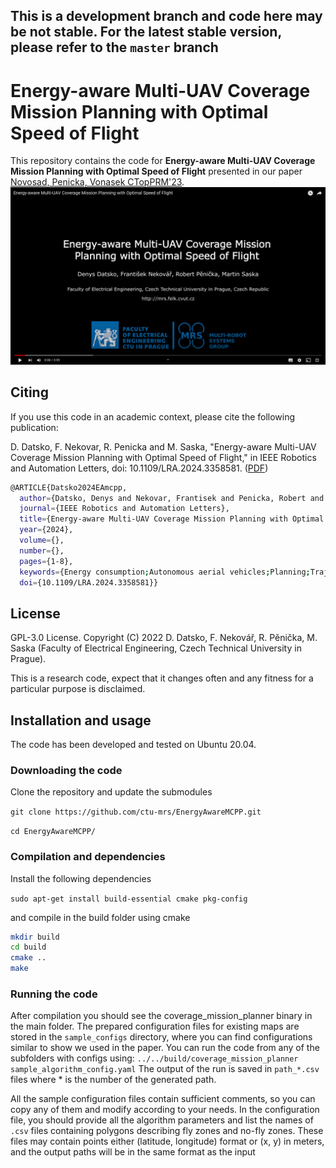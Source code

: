 ## This is a development branch and code here may be not stable. For the latest stable version, please refer to the `master` branch


# Energy-aware Multi-UAV Coverage Mission Planning with Optimal Speed of Flight
This repository contains the code for **Energy-aware Multi-UAV Coverage Mission Planning with Optimal Speed of Flight** presented in our paper [Novosad, Penicka, Vonasek CTopPRM'23](https://ieeexplore.ieee.org/document/10414185).
[![plot](./figs/title_1.jpg)](https://youtu.be/S8kjqZp-G-0)

## Citing
If you use this code in an academic context, please cite the following publication:

D. Datsko, F. Nekovar, R. Penicka and M. Saska, "Energy-aware Multi-UAV Coverage Mission Planning with Optimal Speed of Flight," in IEEE Robotics and Automation Letters, doi: 10.1109/LRA.2024.3358581. ([PDF](https://ieeexplore.ieee.org/document/10414185))

```bash
@ARTICLE{Datsko2024EAmcpp,
  author={Datsko, Denys and Nekovar, Frantisek and Penicka, Robert and Saska, Martin},
  journal={IEEE Robotics and Automation Letters}, 
  title={Energy-aware Multi-UAV Coverage Mission Planning with Optimal Speed of Flight}, 
  year={2024},
  volume={},
  number={},
  pages={1-8},
  keywords={Energy consumption;Autonomous aerial vehicles;Planning;Trajectory;Estimation;Batteries;Traveling salesman problems;Aerial Systems: Applications;Path Planning for Multiple Mobile Robots or Agents;Planning, Scheduling and Coordination},
  doi={10.1109/LRA.2024.3358581}}
```


## License
GPL-3.0 License. Copyright (C) 2022 D. Datsko, F. Nekovář, R. Pěnička, M. Saska (Faculty of Electrical Engineering, Czech Technical University in Prague).

This is a research code, expect that it changes often and any fitness for a particular purpose is disclaimed.

## Installation and usage
The code has been developed and tested on Ubuntu 20.04.

### Downloading the code
Clone the repository and update the submodules

`git clone https://github.com/ctu-mrs/EnergyAwareMCPP.git`

`cd EnergyAwareMCPP/`

### Compilation and dependencies
Install the following dependencies

`sudo apt-get install build-essential cmake pkg-config`

and compile in the build folder using cmake

```bash
mkdir build
cd build
cmake ..
make
```

### Running the code
After compilation you should see the coverage_mission_planner binary in the main folder. The prepared configuration files for existing maps are stored in the `sample_configs` directory, where you can find configurations similar to show we used in the paper. You can run the code from any of the subfolders with configs using:
`../../build/coverage_mission_planner sample_algorithm_config.yaml`
The output of the run is saved in `path_*.csv` files where * is the number of the generated path.

All the sample configuration files contain sufficient comments, so you can copy any of them and modify according to your needs.
In the configuration file, you should provide all the algorithm parameters and list the names of `.csv` files containing polygons describing fly zones and no-fly zones.
These files may contain points either (latitude, longitude) format or (x, y) in meters, and the output paths will be in the same format as the input
